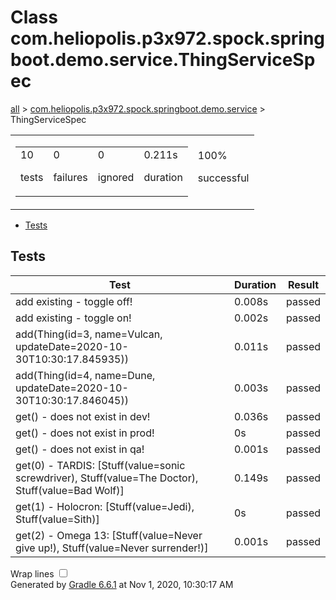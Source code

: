 <!DOCTYPE html>
<html>
<body>
<div id="content">
<h1>Class com.heliopolis.p3x972.spock.springboot.demo.service.ThingServiceSpec</h1>
<div class="breadcrumbs">
<a href="../index.md">all</a> &gt; 
<a href="../packages/com.heliopolis.p3x972.spock.springboot.demo.service.md">com.heliopolis.p3x972.spock.springboot.demo.service</a> &gt; ThingServiceSpec</div>
<div id="summary">
<table>
<tr>
<td>
<div class="summaryGroup">
<table>
<tr>
<td>
<div class="infoBox" id="tests">
<div class="counter">10</div>
<p>tests</p>
</div>
</td>
<td>
<div class="infoBox" id="failures">
<div class="counter">0</div>
<p>failures</p>
</div>
</td>
<td>
<div class="infoBox" id="ignored">
<div class="counter">0</div>
<p>ignored</p>
</div>
</td>
<td>
<div class="infoBox" id="duration">
<div class="counter">0.211s</div>
<p>duration</p>
</div>
</td>
</tr>
</table>
</div>
</td>
<td>
<div class="infoBox success" id="successRate">
<div class="percent">100%</div>
<p>successful</p>
</div>
</td>
</tr>
</table>
</div>
<div id="tabs">
<ul class="tabLinks">
<li>
<a href="#tab0">Tests</a>
</li>
</ul>
<div id="tab0" class="tab">
<h2>Tests</h2>
<table>
<thead>
<tr>
<th>Test</th>
<th>Duration</th>
<th>Result</th>
</tr>
</thead>
<tr>
<td class="success">add existing - toggle off!</td>
<td class="success">0.008s</td>
<td class="success">passed</td>
</tr>
<tr>
<td class="success">add existing - toggle on!</td>
<td class="success">0.002s</td>
<td class="success">passed</td>
</tr>
<tr>
<td class="success">add(Thing(id=3, name=Vulcan, updateDate=2020-10-30T10:30:17.845935))</td>
<td class="success">0.011s</td>
<td class="success">passed</td>
</tr>
<tr>
<td class="success">add(Thing(id=4, name=Dune, updateDate=2020-10-30T10:30:17.846045))</td>
<td class="success">0.003s</td>
<td class="success">passed</td>
</tr>
<tr>
<td class="success">get() - does not exist in dev!</td>
<td class="success">0.036s</td>
<td class="success">passed</td>
</tr>
<tr>
<td class="success">get() - does not exist in prod!</td>
<td class="success">0s</td>
<td class="success">passed</td>
</tr>
<tr>
<td class="success">get() - does not exist in qa!</td>
<td class="success">0.001s</td>
<td class="success">passed</td>
</tr>
<tr>
<td class="success">get(0) - TARDIS: [Stuff(value=sonic screwdriver), Stuff(value=The Doctor), Stuff(value=Bad Wolf)]</td>
<td class="success">0.149s</td>
<td class="success">passed</td>
</tr>
<tr>
<td class="success">get(1) - Holocron: [Stuff(value=Jedi), Stuff(value=Sith)]</td>
<td class="success">0s</td>
<td class="success">passed</td>
</tr>
<tr>
<td class="success">get(2) - Omega 13: [Stuff(value=Never give up!), Stuff(value=Never surrender!)]</td>
<td class="success">0.001s</td>
<td class="success">passed</td>
</tr>
</table>
</div>
</div>
<div id="footer">
<p>
<div>
<label class="hidden" id="label-for-line-wrapping-toggle" for="line-wrapping-toggle">Wrap lines
<input id="line-wrapping-toggle" type="checkbox" autocomplete="off"/>
</label>
</div>Generated by 
<a href="http://www.gradle.org">Gradle 6.6.1</a> at Nov 1, 2020, 10:30:17 AM</p>
</div>
</div>
</body>
</html>

